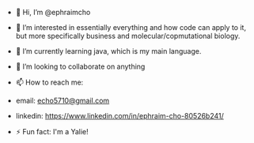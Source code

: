 - 👋 Hi, I’m @ephraimcho
  
- 👀 I’m interested in essentially everything and how code can apply to it, but more specifically business and molecular/copmutational biology.
- 🌱 I’m currently learning java, which is my main language.
- 💞️ I’m looking to collaborate on anything
- 📫 How to reach me:
-   email: echo5710@gmail.com
-   linkedin: https://www.linkedin.com/in/ephraim-cho-80526b241/
- ⚡ Fun fact: I'm a Yalie!

<!---
ephraimcho/ephraimcho is a ✨ special ✨ repository because its `README.md` (this file) appears on your GitHub profile.
You can click the Preview link to take a look at your changes.
--->
